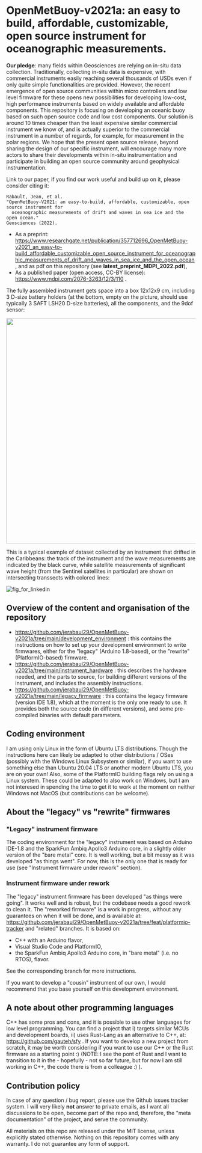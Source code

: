 # OpenMetBuoy-v2021a: an easy to build, affordable, customizable, open source instrument for oceanographic measurements.

**Our pledge**: many fields within Geosciences are relying on in-situ data collection. Traditionally, collecting in-situ data is expensive, with commercial instruments easily reaching several thousands of USDs even if only quite simple functionalities are provided. However, the recent emergence of open source communities within micro controllers and low level firmware for these opens new possibilities for developing low-cost, high performance instruments based on widely available and affordable components. This repository is focusing on developing an oceanic buoy based on such open source code and low cost components. Our solution is around 10 times cheaper than the least expensive similar commercial instrument we know of, and is actually superior to the commercial instrument in a number of regards, for example, for measurement in the polar regions. We hope that the present open source release, beyond sharing the design of our specific instrument, will encourage many more actors to share their developments within in-situ instrumentation and participate in building an open source community around geophysical instrumentation.

Link to our paper, if you find our work useful and build up on it, please consider citing it:

```
Rabault, Jean, et al.
"OpenMetBuoy-V2021: an easy-to-build, affordable, customizable, open source instrument for
  oceanographic measurements of drift and waves in sea ice and the open ocean."
Geosciences (2022).
```

- As a preprint: https://www.researchgate.net/publication/357712696_OpenMetBuoy-v2021_an_easy-to-build_affordable_customizable_open_source_instrument_for_oceanographic_measurements_of_drift_and_waves_in_sea_ice_and_the_open_ocean , and as pdf on this repository (see **latest_preprint_MDPI_2022.pdf**),
- As a published paper (open access, CC-BY license): https://www.mdpi.com/2076-3263/12/3/110 .

The fully assembled instrument gets space into a box 12x12x9 cm, including 3 D-size battery holders (at the bottom, empty on the picture, should use typically 3 SAFT LSH20 D-size batteries), all the components, and the 9dof sensor:

<img src="https://github.com/jerabaul29/OpenMetBuoy-v2021a/blob/main/instrument_hardware/jpg/from_side.jpg" width="600" />

This is a typical example of dataset collected by an instrument that drifted in the Caribbeans: the track of the instrument and the wave measurements are indicated by the black curve, while satellite measurements of significant wave height (from the Sentinel satellites in particular) are shown on intersecting transsects with colored lines:

![fig_for_linkedin](https://user-images.githubusercontent.com/8382834/155947239-19cf49fe-5649-4f91-b513-fb7ae9e2e0ad.jpg)

## Overview of the content and organisation of the repository

- https://github.com/jerabaul29/OpenMetBuoy-v2021a/tree/main/development_environment : this contains the instructions on how to set up your development environment to write firmwares, either for the "legacy" (Arduino 1.8-based), or the "rewrite" (PlatformIO-based) firmware.
- https://github.com/jerabaul29/OpenMetBuoy-v2021a/tree/main/instrument_hardware : this describes the hardware needed, and the parts to source, for building different versions of the instrument, and includes the assembly instructions.
- https://github.com/jerabaul29/OpenMetBuoy-v2021a/tree/main/legacy_firmware : this contains the legacy firmware (version IDE 1.8), which at the moment is the only one ready to use. It provides both the source code (in different versions), and some pre-compiled binaries with default parameters.

## Coding environment

I am using only Linux in the form of Ubuntu LTS distributions. Though the instructions here can likely be adapted to other distributions / OSes (possibly with the Windows Linux Subsystem or similar), if you want to use something else than Ubuntu 20.04 LTS or another modern Ubuntu LTS, you are on your own! Also, some of the PlatformIO building flags rely on using a Linux system. These could be adapted to also work on Windows, but I am not interesed in spending the time to get it to work at the moment on neither Windows not MacOS (but contributions can be welcome).

## About the "legacy" vs "rewrite" firmwares

### "Legacy" instrument firmware

The coding environment for the "legacy" instrument was based on Arduino IDE-1.8 and the SparkFun Ambiq Apollo3 Arduino core, in a slightly older version of the "bare metal" core. It is well working, but a bit messy as it was developed "as things went". For now, this is the only one that is ready for use (see "Instrument firmware under rework" section).

### Instrument firmware under rework

The "legacy" instrument firmware has been developed "as things were going". It works well and is robust, but the codebase needs a good rework to clean it. The "reworked firmware" is a work in progress, without any guarantees on when it will be done, and is available at: https://github.com/jerabaul29/OpenMetBuoy-v2021a/tree/feat/platformio-tracker and "related" branches. It is based on:

- C++ with an Arduino flavor,
- Visual Studio Code and PlatformIO,
- the SparkFun Ambiq Apollo3 Arduino core, in "bare metal" (i.e. no RTOS), flavor.

See the corresponding branch for more instructions.

If you want to develop a "cousin" instrument of our own, I would recommend that you base yourself on this development environment.

## A note about other programming languages

C++ has some pros and cons, and it is possible to use other languages for low level programming. You can find a project that i) targets similar MCUs and development boards, ii) uses Rust-Lang as an alternative to C++, at: https://github.com/gauteh/sfy . If you want to develop a new project from scratch, it may be worth considering if you want to use our C++ or the Rust firmware as a starting point :) (NOTE: I see the pont of Rust and I want to transition to it in the - hopefully - not so far future, but for now I am still working in C++, the code there is from a colleague :) ).

## Contribution policy

In case of any question / bug report, please use the Github issues tracker system. I will very likely **not** answer to private emails, as I want all discussions to be open, become part of the repo and, therefore, the "meta documentation" of the project, and serve the community.

All materials on this repo are released under the MIT license, unless explicitly stated otherwise. Nothing on this repository comes with any warranty. I do not guarantee any form of support.

